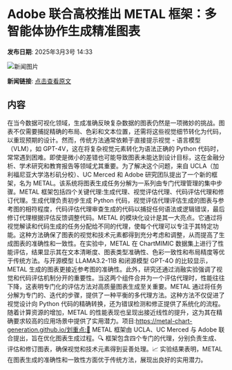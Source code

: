 # Adobe 联合高校推出 METAL 框架：多智能体协作生成精准图表

**发布日期**: 2025年3月3号 14:33

![新闻图片](https://upload.chinaz.com/2025/0303/6387660916100064897459397.png)

**新闻链接**: [点击查看原文](https://www.aibase.com/zh/news/15886)

## 内容

在当今数据可视化领域，生成准确反映复杂数据的图表仍然是一项微妙的挑战。图表不仅需要捕捉精确的布局、色彩和文本位置，还需将这些视觉细节转化为代码，以重现预期的设计。然而，传统方法通常依赖于直接提示视觉 - 语言模型（VLM），如 GPT-4V，这在将复杂视觉元素转化为语法正确的 Python 代码时，常常遇到困难。即使是微小的差错也可能导致图表未能达到设计目标，这在金融分析、学术研究和教育报告等领域尤其重要。为了解决这个问题，来自 UCLA（加利福尼亚大学洛杉矶分校）、UC Merced 和 Adobe 研究团队提出了一个新的框架，名为 METAL。该系统将图表生成任务分解为一系列由专门代理管理的集中步骤。METAL 框架包括四个关键代理:生成代理、视觉评估代理、代码评估代理和修订代理。生成代理负责初步生成 Python 代码，视觉评估代理评估生成的图表与参考图的相符程度，代码评估代理审查生成的代码以捕捉任何语法或逻辑错误，最后修订代理根据评估反馈调整代码。METAL 的模块化设计是其一大亮点。它通过将视觉解读和代码生成的任务分配给不同的代理，使每个代理可以专注于其特定功能。这种方法确保了图表的视觉和技术元素都得到充分考虑和调整，从而提高了生成图表的准确性和一致性。在实验中，METAL 在 ChartMIMIC 数据集上进行了性能评估，结果显示其在文本清晰度、图表类型准确性、色彩一致性和布局精度等优于传统方法。与开源模型 LLAMA3.2-11B 和闭源模型 GPT-4O 的比较显示，METAL 生成的图表更接近参考图的准确性。此外，研究还通过消融实验强调了视觉和代码评估机制分开的重要性。当这两个组件合并为一个评估代理时，性能往往下降，这表明专门化的评估方法对高质量图表生成至关重要。METAL 通过将任务分解为专门的、迭代的步骤，提供了一种平衡的多代理方法。这种方法不仅促进了视觉设计向 Python 代码的精确转换，还为错误检测和修正提供了系统化的流程。随着计算资源的增加，METAL 的性能表现也呈现出接近线性的提升，这为其在精确要求较高的应用场景中提供了实用潜力。项目:https://metal-chart-generation.github.io/划重点:🌟 METAL 框架由 UCLA、UC Merced 与 Adobe 联合提出，旨在优化图表生成过程。🔍 框架包含四个专门的代理，分别负责生成、评估和修订图表，确保视觉和技术元素得到妥善处理。📈 实验结果表明，METAL 在图表生成的准确性和一致性方面优于传统方法，展现出良好的实用潜力。

